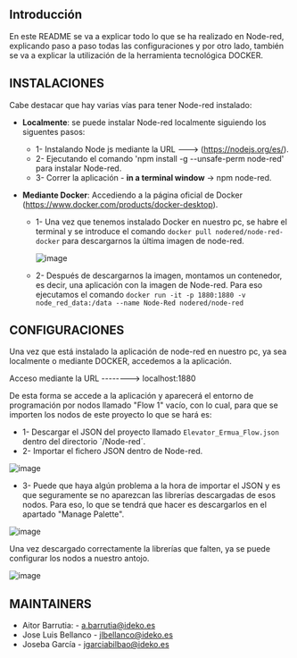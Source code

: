 

## Introducción

En este README se va a explicar todo lo que se ha realizado en Node-red, explicando paso a paso todas las configuraciones y por otro lado, también se va a explicar la utilización de la herramienta tecnológica DOCKER.

## INSTALACIONES
Cabe destacar que hay varias vías para tener Node-red instalado: 
* **Localmente**: se puede instalar Node-red localmente siguiendo los siguentes pasos:
  - 1- Instalando Node js mediante la URL ---> (https://nodejs.org/es/).
  - 2- Ejecutando el comando 'npm install -g --unsafe-perm node-red' para instalar Node-red.
  - 3- Correr la aplicación - **in a terminal window** -> npm node-red.

* **Mediante Docker**: Accediendo a la página oficial de Docker (https://www.docker.com/products/docker-desktop).
  - 1- Una vez que tenemos instalado Docker en nuestro pc, se habre el terminal y se introduce el comando `docker pull nodered/node-red-docker` para descargarnos la última imagen de node-red.
  
     ![image](https://user-images.githubusercontent.com/96112529/150083438-bec436d1-8b58-428a-bcce-23a4c1535977.png)
     
  - 2- Después de descargarnos la imagen, montamos un contenedor, es decir, una aplicación con la imagen de Node-red. Para eso ejecutamos el comando `docker run -it -p 1880:1880 -v node_red_data:/data --name Node-Red nodered/node-red`

## CONFIGURACIONES
Una vez que está instalado la aplicación de node-red en nuestro pc, ya sea localmente o mediante DOCKER, accedemos a la aplicación.

Acceso mediante la URL --------> localhost:1880

De esta forma se accede a la aplicación y aparecerá el entorno de programación por nodos llamado "Flow 1" vacío, con lo cual, para que se importen los nodos de este proyecto lo que se hará es:

  - 1- Descargar el JSON del proyecto llamado `Elevator_Ermua_Flow.json` dentro del directorio `/Node-red´.
  - 2- Importar el fichero JSON dentro de Node-red.
  
  ![image](https://user-images.githubusercontent.com/96112529/150155392-bbf1070c-9d85-4022-9c28-e920b805ddac.png)

  - 3- Puede que haya algún problema a la hora de importar el JSON y es que seguramente se no aparezcan las librerías descargadas de esos nodos. Para eso, lo que se tendrá que hacer es descargarlos en el apartado "Manage Palette". 

![image](https://user-images.githubusercontent.com/96112529/150157904-4cedada8-d36e-46a8-a295-fbda18b96e8d.png)

Una vez descargado correctamente la librerías que falten, ya se puede configurar los nodos a nuestro antojo.

![image](https://user-images.githubusercontent.com/96112529/150156974-650d6da3-b62c-492a-9380-f7b571e02ce6.png)



## MAINTAINERS

* Aitor Barrutia: - a.barrutia@ideko.es
* Jose Luis Bellanco - jlbellanco@ideko.es
* Joseba García - jgarciabilbao@ideko.es
